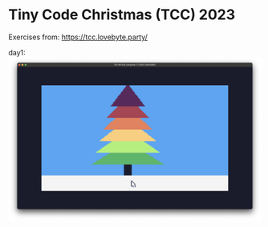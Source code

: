 # Tiny Code Christmas (TCC) 2023

Exercises from:
https://tcc.lovebyte.party/

day1:
![day1](day1.png)
